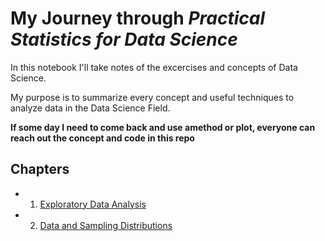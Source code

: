 # My Journey through *Practical Statistics for Data Science*

In this notebook I'll take notes of the excercises and concepts of Data Science.

My purpose is to summarize every concept and useful techniques to analyze data in the Data Science Field.

**If some day I need to come back and use amethod or plot, everyone can reach out the concept and code in this repo**

## Chapters
* 1. [Exploratory Data Analysis](./1_EDA.ipynb)
* 2. [Data and Sampling Distributions](./2_Data_distributions.ipynb)
